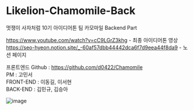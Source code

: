 # Likelion-Chamomile-Back

멋쟁이 사자처럼 10기 아이디어톤
팀 카모마일 Backend Part

https://www.youtube.com/watch?v=cC9LGrZ3khg - 최종 아이디어톤 영상
https://seo-hyeon.notion.site/_-60af57dbb44442dca6f7d9eea44f8da9 - 노션 페이지

프론트엔드 Github : https://github.com/d0422/Chamomile<br/>
PM : 고민서<br/>
FRONT-END : 이동길, 이서현<br/>
BACK-END : 김민규, 김승아<br/>


![image](https://user-images.githubusercontent.com/81146131/176624534-cbcda4b5-f548-42eb-b5d7-21bdd7f83965.png)

